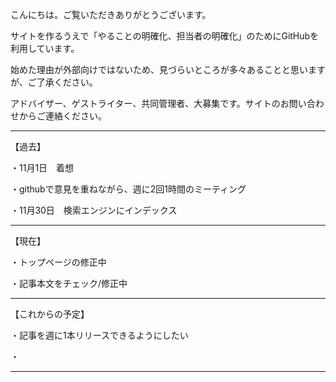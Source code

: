 こんにちは。ご覧いただきありがとうございます。

サイトを作るうえで「やることの明確化、担当者の明確化」のためにGitHubを利用しています。

始めた理由が外部向けではないため、見づらいところが多々あることと思いますが、ご了承ください。

アドバイザー、ゲストライター、共同管理者、大募集です。サイトのお問い合わせからご連絡ください。

-------------------

【過去】

・11月1日　着想

・githubで意見を重ねながら、週に2回1時間のミーティング

・11月30日　検索エンジンにインデックス

-------------------

【現在】

・トップページの修正中

・記事本文をチェック/修正中

-------------------

【これからの予定】

・記事を週に1本リリースできるようにしたい

・

-------------------
